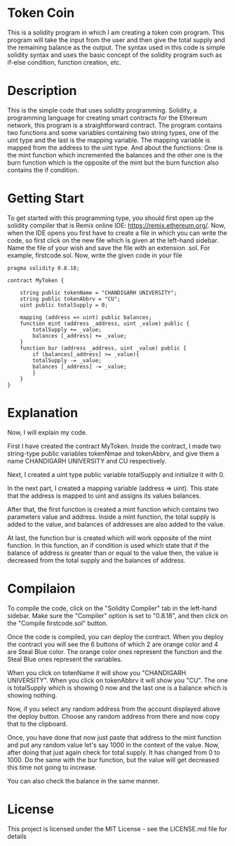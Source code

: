# Token Coin

This is a solidity program in which I am creating a token coin program. This program will take the input from the user and then give the total supply and the remaining balance as the output. The syntax used in this code is simple solidity syntax and uses the basic concept of the solidity program such as if-else condition, function creation, etc.  

# Description

This is the simple code that uses solidity programming. Solidity, a programming language for creating smart contracts for the Ethereum network, this program is a straightforward contract. The program contains two functions and some variables containing two string types, one of the uint type and the last is the mapping variable. The mapping variable is mapped from the address to the uint type. And about the functions: One is the mint function which incremented the balances and the other one is the burn function which is the opposite of the mint but the burn function also contains the if condition. 

# Getting Start

To get started with this programming type, you should first open up the solidity compiler that is Remix online IDE: https://remix.ethereum.org/. 
Now, when the IDE opens you first have to create a file in which you can write the code, so first click on the new file which is given at the left-hand sidebar. Name the file of your wish and save the file with an extension .sol. For example, firstcode.sol.
Now, write the given code in your file

    pragma solidity 0.8.18;
    
    contract MyToken {
    
        string public tokenName = "CHANDIGARH UNIVERSITY";
        string public tokenAbbrv = "CU";
        uint public totalSupply = 0;
    
        mapping (address => uint) public balances;
        function mint (address _address, uint _value) public {
            totalSupply += _value;
            balances [_address] += _value;    
        }
        function bur (address _address, uint _value) public { 
            if (balances[_address] >= _value){
            totalSupply -= _value;
            balances [_address] -= _value;  
            }   
        }   
    }

# Explanation 

Now, I will explain my code. 

First I have created the contract MyToken. Inside the contract, I made two string-type public variables tokenNmae and tokenAbbrv, and give them a name CHANDIGARH UNIVERSITY and CU respectively. 

Next, I created a uint type public variable totalSupply and initialize it with 0. 

In the next part, I created a mapping variable (address => uint). This state that the address is mapped to uint and assigns its values balances. 

After that, the first function is created a mint function which contains two parameters value and address. Inside a mint function, the total supply is added to the value, and balances of addresses are also added to the value. 

At last, the function bur is created which will work opposite of the mint function. In this function, an if condition is used which state that if the balance of address is greater than or equal to the value then, the value is decreased from the total supply and the balances of address. 


# Compilaion

To compile the code, click on the "Solidity Compiler" tab in the left-hand sidebar. Make sure the "Compiler" option is set to "0.8.18", and then click on the "Compile firstcode.sol" button.

Once the code is compiled, you can deploy the contract.  When you deploy the contract you will see the 6 buttons of which 2 are orange color and 4 are Steal Blue color. The orange color ones represent the function and the Steal Blue ones represent the variables. 

When you click on totenName it will show you "CHANDIGARH UNIVERSITY". When you click on tokenAbbrv it will show you "CU". The one is totalSupply which is showing 0 now and the last one is a balance which is showing nothing.

Now, if you select any random address from the account displayed above the deploy button. Choose any random address from there and now copy that to the clipboard.

Once, you have done that now just paste that address to the mint function and put any random value let's say 1000 in the context of the value. Now, after doing that just again check for total supply. It has changed from 0 to 1000. Do the same with the bur function, but the value will get decreased this time not going to increase.

You can also check the balance in the same manner.


# License 

This project is licensed under the MIT License - see the LICENSE.md file for details


